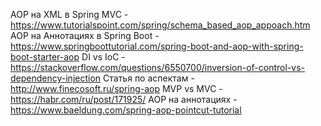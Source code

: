 AOP на XML в Spring MVC - https://www.tutorialspoint.com/spring/schema_based_aop_appoach.htm
AOP на Аннотациях в Spring Boot - https://www.springboottutorial.com/spring-boot-and-aop-with-spring-boot-starter-aop
DI vs IoC - https://stackoverflow.com/questions/6550700/inversion-of-control-vs-dependency-injection
Статья по аспектам - http://www.finecosoft.ru/spring-aop
MVP vs MVC - https://habr.com/ru/post/171925/
AOP на аннотациях - https://www.baeldung.com/spring-aop-pointcut-tutorial
